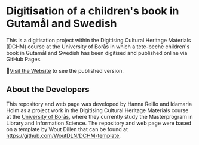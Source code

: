 # Digitisation of a children's book in Gutamål and Swedish

This is a digitisation project within the Digitising Cultural Heritage Materials (DCHM) course at the University of Borås in which a tete-beche children's book in Gutamål and Swedish has been digitised and published online via GitHub Pages. 

🚀[Visit the Website](https://idamariaholm.github.io/SarkenNilsochHansLeilsystri/) to see the published version.  

## About the Developers
This repository and web page was developed by Hanna Reillo and Idamaria Holm as a project work in the Digitising Cultural Heritage Materials course at the [University of Borås](https://www.hb.se/), where they currently study the Masterprogram in Library and Information Science. The repository and web page were based on a template by Wout Dillen that can be found at https://github.com/WoutDLN/DCHM-template, 
